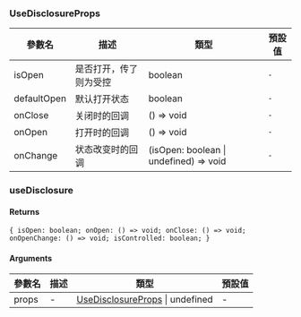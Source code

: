 ### UseDisclosureProps

|參數名|描述|類型|預設值|
|---|---|---|---|
|isOpen|是否打开，传了则为受控|boolean |`-`|
|defaultOpen|默认打开状态|boolean |`-`|
|onClose|关闭时的回调|() => void |`-`|
|onOpen|打开时的回调|() => void |`-`|
|onChange|状态改变时的回调|(isOpen: boolean \| undefined) => void |`-`|

### useDisclosure

#### Returns
`{ isOpen: boolean; onOpen: () => void; onClose: () => void; onOpenChange: () => void; isControlled: boolean; }`

#### Arguments
|參數名|描述|類型|預設值|
|---|---|---|---|
|props|-|[UseDisclosureProps](#usedisclosureprops) \| undefined |-|